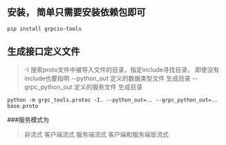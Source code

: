 ## 安装， 简单只需要安装依赖包即可
```
pip install grpcio-tools
```
## 生成接口定义文件
> -I 搜索proto文件中被导入文件的目录，指定include寻找目录， 即使没有include也要指明
> --python_out 定义的数据类型文件 生成目录
> --grpc_python_out 定义的服务文件  生成目录
```
python -m grpc_tools.protoc -I. --python_out=.. --grpc_python_out=.. base.proto

```
###服务模式为
> 非流式
> 客户端流式
> 服务端流式
> 客户端和服务端皆流式